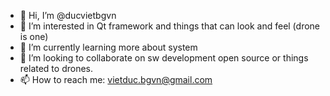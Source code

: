 - 👋 Hi, I’m @ducvietbgvn
- 👀 I’m interested in Qt framework and things that can look and feel (drone is one)
- 🌱 I’m currently learning more about system
- 💞️ I’m looking to collaborate on sw development open source or things related to drones.
- 📫 How to reach me: vietduc.bgvn@gmail.com
